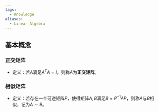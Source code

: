 ```yaml
---
tags:
  - Knowledge
aliases:
  - Linear Algebra
---
```

## 基本概念
### 正交矩阵
- 定义：若$A$满足$A^{T}A=I$，则称$A$为**正交矩阵**。
### 相似矩阵
- 定义：若存在一个可逆矩阵$P$，使得矩阵$A,B$满足$B=P^{-1}AP$，则称$A$与$B$相似，记为$A\sim B$。